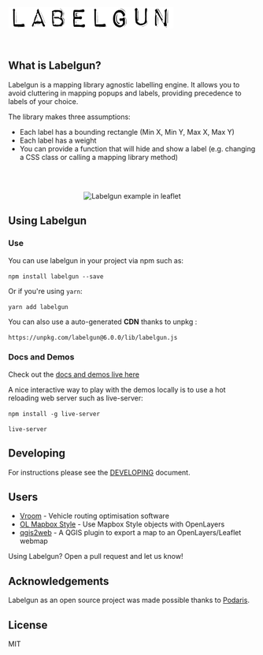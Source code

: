![labelgun](logo.png)

</br>

## What is Labelgun?
Labelgun is a mapping library agnostic labelling engine. It allows you to avoid cluttering in mapping popups and labels, providing precedence to labels of your choice.

The library makes three assumptions:

* Each label has a bounding rectangle (Min X, Min Y, Max X, Max Y)
* Each label has a weight
* You can provide a function that will hide and show a label (e.g. changing a CSS class or calling a mapping library method)

<br><br>

<p align="center">
    <img alt="Labelgun example in leaflet" src="labelgun.gif">
</p>

## Using Labelgun

### Use

You can use labelgun in your project via npm such as:

`npm install labelgun --save`

Or if you're using `yarn`:

`yarn add labelgun`

You can also use a auto-generated **CDN** thanks to unpkg :

`https://unpkg.com/labelgun@6.0.0/lib/labelgun.js`

### Docs and Demos

Check out the [docs and demos live here](http://geovation.github.io/labelgun/)

A nice interactive way to play with the demos locally is to use a hot reloading web server such as live-server:

`npm install -g live-server`

`live-server`

## Developing

For instructions please see the [DEVELOPING](https://github.com/geovation/labelgun/blob/master/DEVELOPING.md) document.

## Users

- [Vroom](http://vroom-project.org/) - Vehicle routing optimisation software
- [OL Mapbox Style](https://github.com/boundlessgeo/ol-mapbox-style) - Use Mapbox Style objects with OpenLayers
- [qgis2web](https://github.com/tomchadwin/qgis2web) - A QGIS plugin to export a map to an OpenLayers/Leaflet webmap

Using Labelgun? Open a pull request and let us know!

## Acknowledgements
Labelgun as an open source project was made possible thanks to [Podaris](http://www.podaris.com).

## License
MIT
